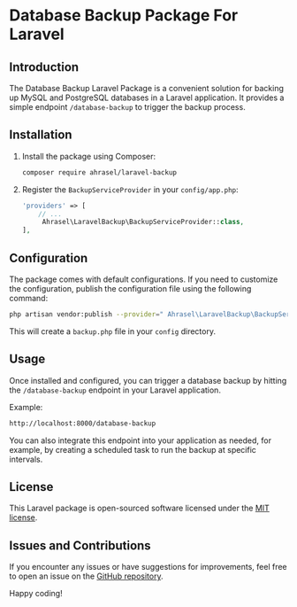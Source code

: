 # Database Backup Package For Laravel

## Introduction

The Database Backup Laravel Package is a convenient solution for backing up MySQL and PostgreSQL databases in a Laravel application. It provides a simple endpoint `/database-backup` to trigger the backup process.

## Installation

1. Install the package using Composer:

   ```bash
   composer require ahrasel/laravel-backup
   ```

2. Register the `BackupServiceProvider` in your `config/app.php`:

   ```php
   'providers' => [
       // ...
        Ahrasel\LaravelBackup\BackupServiceProvider::class,
   ],
   ```

## Configuration

The package comes with default configurations. If you need to customize the configuration, publish the configuration file using the following command:

```bash
php artisan vendor:publish --provider=" Ahrasel\LaravelBackup\BackupServiceProvider" --tag="config"
```

This will create a `backup.php` file in your `config` directory.

## Usage

Once installed and configured, you can trigger a database backup by hitting the `/database-backup` endpoint in your Laravel application.

Example:

```bash
http://localhost:8000/database-backup
```

You can also integrate this endpoint into your application as needed, for example, by creating a scheduled task to run the backup at specific intervals.

## License

This Laravel package is open-sourced software licensed under the [MIT license](LICENSE).

## Issues and Contributions

If you encounter any issues or have suggestions for improvements, feel free to open an issue on the [GitHub repository](https://github.com/ahrasel/laravel-backup).

Happy coding!
